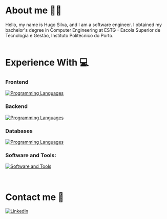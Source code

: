 
# About me 👨‍🦱
Hello, my name is Hugo Silva, and I am a software engineer. I obtained my bachelor's degree in Computer Engineering at ESTG - Escola Superior de Tecnologia e Gestão, Instituto Politécnico do Porto.
<br/>
<br/>


# Experience With 💻

### Frontend
[![Programming Languages](https://skillicons.dev/icons?i=react,vue,angular,ts)](#)
<br/>

### Backend
[![Programming Languages](https://skillicons.dev/icons?i=nodejs,express,dotnet,spring,scala,python,rabbitmq)](#)
<br/>

### Databases
[![Programming Languages](https://skillicons.dev/icons?i=mongo,mysql,postgres)](#)
<br/>

### Software and Tools:
[![Software and Tools](https://skillicons.dev/icons?i=gitlab,github,vscode,docker,idea,kubernetes,postman)](#)
<br/>

<br/>

#  Contact me 🤙
[![Linkedin](https://skillicons.dev/icons?i=linkedin)](https://www.linkedin.com/in/hugo-silva-089181206/)&nbsp;&nbsp;
<br/>

<br/>

<!--
**hugosilva12/hugosilva12** is a ✨ _special_ ✨ repository because its `README.md` (this file) appears on your GitHub profile.

Here are some ideas to get you started:

- 🔭 I’m currently working on ...
- 🌱 I’m currently learning ...
- 👯 I’m looking to collaborate on ...
- 🤔 I’m looking for help with ...
- 💬 Ask me about ...
- 📫 How to reach me: ...
- 😄 Pronouns: ...
- ⚡ Fun fact: ...
-->
